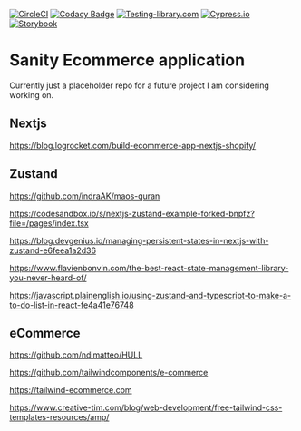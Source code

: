 [![CircleCI](https://circleci.com/gh/w3bdesign/sanity-ecommerce/tree/main.svg?style=svg)](https://circleci.com/gh/w3bdesign/sanity-ecommerce/tree/main)
[![Codacy Badge](https://app.codacy.com/project/badge/Grade/5e2e02087b734b328ff7ccdce4acfd00)](https://www.codacy.com/gh/w3bdesign/sanity-ecommerce/dashboard?utm_source=github.com&utm_medium=referral&utm_content=w3bdesign/sanity-ecommerce&utm_campaign=Badge_Grade)
[![Testing-library.com](https://img.shields.io/badge/tested%20with-React%20Testing%20Library-effe.svg)](https://testing-library.com)
[![Cypress.io](https://img.shields.io/badge/tested%20with-Cypress-04C38E.svg)](https://www.cypress.io)
[![Storybook](https://cdn.jsdelivr.net/gh/storybookjs/brand@main/badge/badge-storybook.svg)](https://github.com/w3bdesign/sanity-ecommerce)

# Sanity Ecommerce application

Currently just a placeholder repo for a future project I am considering working on. 
 
 ## Nextjs
 
 https://blog.logrocket.com/build-ecommerce-app-nextjs-shopify/

## Zustand

<https://github.com/indraAK/maos-quran>

<https://codesandbox.io/s/nextjs-zustand-example-forked-bnpfz?file=/pages/index.tsx>

<https://blog.devgenius.io/managing-persistent-states-in-nextjs-with-zustand-e6feea1a2d36>

<https://www.flavienbonvin.com/the-best-react-state-management-library-you-never-heard-of/>

<https://javascript.plainenglish.io/using-zustand-and-typescript-to-make-a-to-do-list-in-react-fe4a41e76748>

## eCommerce

<https://github.com/ndimatteo/HULL>

<https://github.com/tailwindcomponents/e-commerce>

<https://tailwind-ecommerce.com>

<https://www.creative-tim.com/blog/web-development/free-tailwind-css-templates-resources/amp/>
